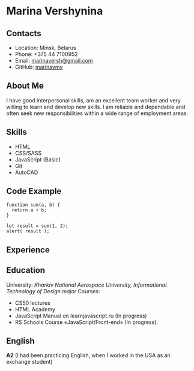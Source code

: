 # Marina Vershynina
## Contacts
*	Location: Minsk, Belarus 
*	Phone: +375 44 7100952 
*	Email: marinaversh@gmail.com 
*	GitHub: [marinavmv](https://github.com/marinavmv "https://github.com/marinavmv")
## About Me
I have good interpersonal skills, am an excellent team worker and very willing to learn and develop new skills.
I am reliable and dependable and often seek new responsibilities within a wide range of employment areas.
## Skills
*	HTML 
*	CSS/SASS 
*	JavaScript (Basic) 
*	Git 
*	AutoCAD 
## Code Example
```
function sum(a, b) {
  return a + b;
}

let result = sum(1, 2);
alert( result );
```
## Experience
## Education
University: *Kharkiv National Aerospace University, Informational Technology of Design major*
Courses: 
*	CS50 lectures 
*	HTML Academy 
*	JavaScript Manual on learnjavascript.ru (In progress)
*	RS Schools Course «JavaScript/Front-end» (In progress). 
## English
**A2** (I had been practicing English, when I worked in the USA as an exchange student)

